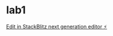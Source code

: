 # lab1

[Edit in StackBlitz next generation editor ⚡️](https://stackblitz.com/~/github.com/adamnlaurier/lab1)